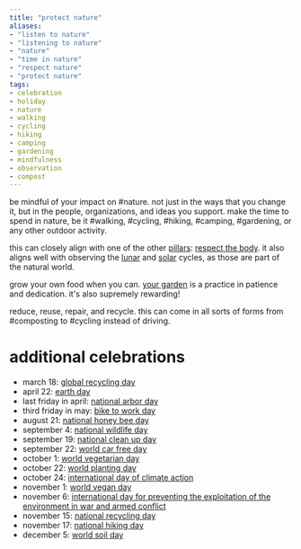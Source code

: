 ```yaml
---
title: "protect nature"
aliases:
- "listen to nature"
- "listening to nature"
- "nature"
- "time in nature"
- "respect nature"
- "protect nature"
tags:
- celebration
- holiday
- nature
- walking
- cycling
- hiking
- camping
- gardening
- mindfulness
- observation
- compost
---
```


be mindful of your impact on #nature. not just in the ways that you change it, but in the people, organizations, and ideas you support. make the time to spend in nature, be it #walking, #cycling, #hiking, #camping, #gardening, or any other outdoor activity.

this can closely align with one of the other [pillars](pillars%20of%20practice.md): [respect the body](respect%20the%20body.md). it also aligns well with observing the [lunar](lunar.md) and [solar](solar.md) cycles, as those are part of the natural world.

grow your own food when you can. [your garden](garden.md) is a practice in patience and dedication. it's also supremely rewarding!

reduce, reuse, repair, and recycle. this can come in all sorts of forms from #composting to #cycling instead of driving.

# additional celebrations

- march 18: [global recycling day](global%20recycling%20day.md)
- april 22: [earth day](earth%20day.md)
- last friday in april: [national arbor day](national%20arbor%20day.md)
- third friday in may: [bike to work day](bike%20to%20work%20day.md)
- august 21: [national honey bee day](national%20honey%20bee%20day.md)
- september 4: [national wildlife day](national%20wildlife%20day.md)
- september 19: [national clean up day](national%20clean%20up%20day.md)
- september 22: [world car free day](world%20car%20free%20day.md)
- october 1: [world vegetarian day](world%20vegetarian%20day.md)
- october 22: [world planting day](world%20planting%20day.md)
- october 24: [international day of climate action](international%20day%20of%20climate%20action.md)
- november 1: [world vegan day](world%20vegan%20day.md)
- november 6: [international day for preventing the exploitation of the environment in war and armed conflict](international%20day%20for%20preventing%20the%20exploitation%20of%20the%20environment%20in%20war%20and%20armed%20conflict.md)
- november 15: [national recycling day](national%20recycling%20day.md)
- november 17: [national hiking day](national%20hiking%20day.md)
- december 5: [world soil day](world%20soil%20day.md)
